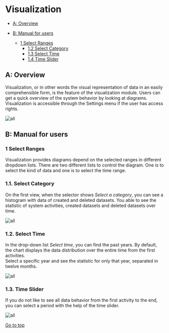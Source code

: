 # Visualization

<!-- TOC -->

- [A: Overview](#a-overview)

- [B: Manual for users](#b-manual-for-users)
	- [1 Select Ranges](#1-select-ranges)
		- [1.2 Select Category](#11-select-category)
		- [1.3 Select Time](#12-select-time)
		- [1.4 Time Slider](#13-time-slider)

<!-- /TOC -->

## A: Overview

Visualization, or in other words the visual representation of data in an easily comprehensible form, is the feature of the visualization module. Users can get a quick overview of the system behavior by looking at diagrams. Visualization is accessible through the Settings menu if the user has access rights.  

![all](./Images/ui.png)

## B: Manual for users

### 1 Select Ranges

Visualization provides diagrams depend on the selected ranges in different dropdown lists. There are two different lists to control the diagram. One is to select the kind of data and one is to select the time range.  

### 1.1. Select Category

On the first view, when the selector shows *Select a category*, you can see a histogram with data of created and deleted datasets. You able to see the statistic of system activities, created datasets and deleted datasets over time.  

![all](./Images/ui_category.png)

### 1.2. Select Time

In the drop-down list *Select time*, you can find the past years. By default, the chart displays the data distribution over the entire time from the first activities.  
Select a specific year and see the statistic for only that year, separated in twelve months.  

![all](./Images/ui_year.png)

### 1.3. Time Slider

If you do not like to see all data behavior from the first activity to the end, you can select a period with the help of the time slider.

![all](./Images/ui_slider.png)


[Go to top](#a-overview)
